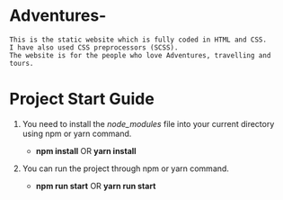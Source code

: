 # Adventures-

```
This is the static website which is fully coded in HTML and CSS. 
I have also used CSS preprocessors (SCSS).
The website is for the people who love Adventures, travelling and tours.
```

# Project Start Guide

1. You need to install the *node_modules* file into your current directory using npm or yarn command.
   * **npm install** OR **yarn install**
   
2. You can run the project through npm or yarn command.
   * **npm run start** OR **yarn run start**

